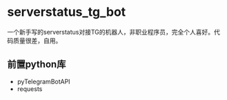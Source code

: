 # serverstatus_tg_bot

一个新手写的serverstatus对接TG的机器人，非职业程序员，完全个人喜好。代码质量很差，自用。

## 前置python库
- pyTelegramBotAPI
- requests
